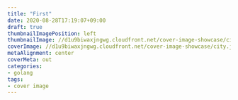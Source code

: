 ```yaml
---
title: "First"
date: 2020-08-28T17:19:07+09:00
draft: true
thumbnailImagePosition: left
thumbnailImage: //d1u9biwaxjngwg.cloudfront.net/cover-image-showcase/city-750.jpg
coverImage: //d1u9biwaxjngwg.cloudfront.net/cover-image-showcase/city.jpg
metaAlignment: center
coverMeta: out
categories:
- golang
tags:
- cover image
---
```


